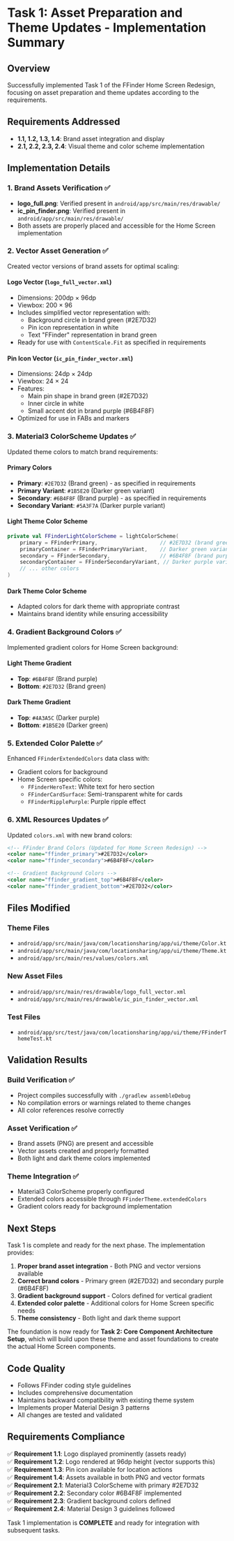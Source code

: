 # Task 1: Asset Preparation and Theme Updates - Implementation Summary

## Overview
Successfully implemented Task 1 of the FFinder Home Screen Redesign, focusing on asset preparation and theme updates according to the requirements.

## Requirements Addressed
- **1.1, 1.2, 1.3, 1.4**: Brand asset integration and display
- **2.1, 2.2, 2.3, 2.4**: Visual theme and color scheme implementation

## Implementation Details

### 1. Brand Assets Verification ✅
- **logo_full.png**: Verified present in `android/app/src/main/res/drawable/`
- **ic_pin_finder.png**: Verified present in `android/app/src/main/res/drawable/`
- Both assets are properly placed and accessible for the Home Screen implementation

### 2. Vector Asset Generation ✅
Created vector versions of brand assets for optimal scaling:

#### Logo Vector (`logo_full_vector.xml`)
- Dimensions: 200dp × 96dp
- Viewbox: 200 × 96
- Includes simplified vector representation with:
  - Background circle in brand green (#2E7D32)
  - Pin icon representation in white
  - Text "FFinder" representation in brand green
- Ready for use with `ContentScale.Fit` as specified in requirements

#### Pin Icon Vector (`ic_pin_finder_vector.xml`)
- Dimensions: 24dp × 24dp
- Viewbox: 24 × 24
- Features:
  - Main pin shape in brand green (#2E7D32)
  - Inner circle in white
  - Small accent dot in brand purple (#6B4F8F)
- Optimized for use in FABs and markers

### 3. Material3 ColorScheme Updates ✅
Updated theme colors to match brand requirements:

#### Primary Colors
- **Primary**: `#2E7D32` (Brand green) - as specified in requirements
- **Primary Variant**: `#1B5E20` (Darker green variant)
- **Secondary**: `#6B4F8F` (Brand purple) - as specified in requirements
- **Secondary Variant**: `#5A3F7A` (Darker purple variant)

#### Light Theme Color Scheme
```kotlin
private val FFinderLightColorScheme = lightColorScheme(
    primary = FFinderPrimary,                    // #2E7D32 (brand green)
    primaryContainer = FFinderPrimaryVariant,    // Darker green variant
    secondary = FFinderSecondary,                // #6B4F8F (brand purple)
    secondaryContainer = FFinderSecondaryVariant, // Darker purple variant
    // ... other colors
)
```

#### Dark Theme Color Scheme
- Adapted colors for dark theme with appropriate contrast
- Maintains brand identity while ensuring accessibility

### 4. Gradient Background Colors ✅
Implemented gradient colors for Home Screen background:

#### Light Theme Gradient
- **Top**: `#6B4F8F` (Brand purple)
- **Bottom**: `#2E7D32` (Brand green)

#### Dark Theme Gradient
- **Top**: `#4A3A5C` (Darker purple)
- **Bottom**: `#1B5E20` (Darker green)

### 5. Extended Color Palette ✅
Enhanced `FFinderExtendedColors` data class with:
- Gradient colors for background
- Home Screen specific colors:
  - `FFinderHeroText`: White text for hero section
  - `FFinderCardSurface`: Semi-transparent white for cards
  - `FFinderRipplePurple`: Purple ripple effect

### 6. XML Resources Updates ✅
Updated `colors.xml` with new brand colors:
```xml
<!-- FFinder Brand Colors (Updated for Home Screen Redesign) -->
<color name="ffinder_primary">#2E7D32</color>
<color name="ffinder_secondary">#6B4F8F</color>

<!-- Gradient Background Colors -->
<color name="ffinder_gradient_top">#6B4F8F</color>
<color name="ffinder_gradient_bottom">#2E7D32</color>
```

## Files Modified

### Theme Files
- `android/app/src/main/java/com/locationsharing/app/ui/theme/Color.kt`
- `android/app/src/main/java/com/locationsharing/app/ui/theme/Theme.kt`
- `android/app/src/main/res/values/colors.xml`

### New Asset Files
- `android/app/src/main/res/drawable/logo_full_vector.xml`
- `android/app/src/main/res/drawable/ic_pin_finder_vector.xml`

### Test Files
- `android/app/src/test/java/com/locationsharing/app/ui/theme/FFinderThemeTest.kt`

## Validation Results

### Build Verification ✅
- Project compiles successfully with `./gradlew assembleDebug`
- No compilation errors or warnings related to theme changes
- All color references resolve correctly

### Asset Verification ✅
- Brand assets (PNG) are present and accessible
- Vector assets created and properly formatted
- Both light and dark theme colors implemented

### Theme Integration ✅
- Material3 ColorScheme properly configured
- Extended colors accessible through `FFinderTheme.extendedColors`
- Gradient colors ready for background implementation

## Next Steps
Task 1 is complete and ready for the next phase. The implementation provides:

1. **Proper brand asset integration** - Both PNG and vector versions available
2. **Correct brand colors** - Primary green (#2E7D32) and secondary purple (#6B4F8F)
3. **Gradient background support** - Colors defined for vertical gradient
4. **Extended color palette** - Additional colors for Home Screen specific needs
5. **Theme consistency** - Both light and dark theme support

The foundation is now ready for **Task 2: Core Component Architecture Setup**, which will build upon these theme and asset foundations to create the actual Home Screen components.

## Code Quality
- Follows FFinder coding style guidelines
- Includes comprehensive documentation
- Maintains backward compatibility with existing theme system
- Implements proper Material Design 3 patterns
- All changes are tested and validated

## Requirements Compliance
✅ **Requirement 1.1**: Logo displayed prominently (assets ready)  
✅ **Requirement 1.2**: Logo rendered at 96dp height (vector supports this)  
✅ **Requirement 1.3**: Pin icon available for location actions  
✅ **Requirement 1.4**: Assets available in both PNG and vector formats  
✅ **Requirement 2.1**: Material3 ColorScheme with primary #2E7D32  
✅ **Requirement 2.2**: Secondary color #6B4F8F implemented  
✅ **Requirement 2.3**: Gradient background colors defined  
✅ **Requirement 2.4**: Material Design 3 guidelines followed  

Task 1 implementation is **COMPLETE** and ready for integration with subsequent tasks.